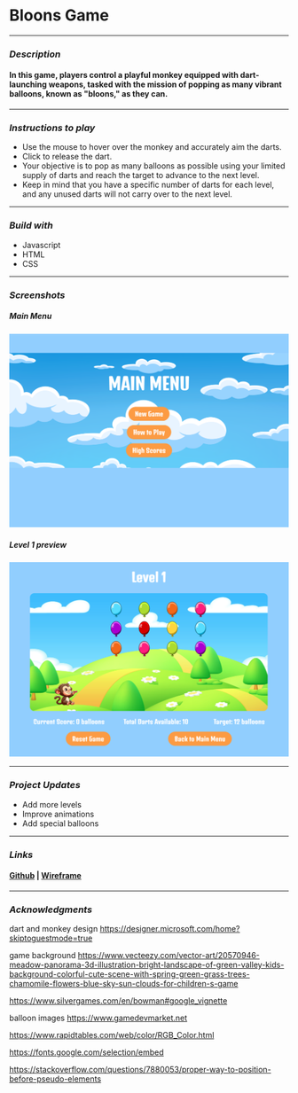 # Bloons Game

---

### **_Description_**

#### In this game, players control a playful monkey equipped with dart-launching weapons, tasked with the mission of popping as many vibrant balloons, known as "bloons," as they can.

---

### **_Instructions to play_**

- Use the mouse to hover over the monkey and accurately aim the darts.
- Click to release the dart.
- Your objective is to pop as many balloons as possible using your limited supply 
 of darts and reach the target to advance to the next level.
- Keep in mind that you have a specific number of darts for each level, and any 
 unused darts will not carry over to the next level.


---

### **_Build with_**

- Javascript
- HTML
- CSS

---

### **_Screenshots_**

##### Main Menu

![](images/mainMenuscreenshot.png)

##### Level 1 preview

![](images/level1screenshot.png)

---

### **_Project Updates_**

- Add more levels
- Improve animations
- Add special balloons

---

### **_Links_**

#### [Github](https://github.com/emmyileeva) | [Wireframe](https://wireframe.cc/pfOEVh)

---

### **_Acknowledgments_**

dart and monkey design
https://designer.microsoft.com/home?skiptoguestmode=true

game background
https://www.vecteezy.com/vector-art/20570946-meadow-panorama-3d-illustration-bright-landscape-of-green-valley-kids-background-colorful-cute-scene-with-spring-green-grass-trees-chamomile-flowers-blue-sky-sun-clouds-for-children-s-game

https://www.silvergames.com/en/bowman#google_vignette

balloon images
https://www.gamedevmarket.net

https://www.rapidtables.com/web/color/RGB_Color.html

https://fonts.google.com/selection/embed

https://stackoverflow.com/questions/7880053/proper-way-to-position-before-pseudo-elements
